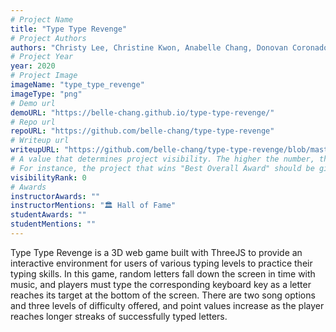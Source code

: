 ```yaml
---
# Project Name
title: "Type Type Revenge"
# Project Authors
authors: "Christy Lee, Christine Kwon, Anabelle Chang, Donovan Coronado"
# Project Year
year: 2020
# Project Image
imageName: "type_type_revenge"
imageType: "png"
# Demo url
demoURL: "https://belle-chang.github.io/type-type-revenge/"
# Repo url
repoURL: "https://github.com/belle-chang/type-type-revenge"
# Writeup url
writeupURL: "https://github.com/belle-chang/type-type-revenge/blob/master/type-type-revenge_final-report.pdf"
# A value that determines project visibility. The higher the number, the closer it will appear to the top
# For instance, the project that wins "Best Overall Award" should be given the highest visibilityRank
visibilityRank: 0
# Awards
instructorAwards: ""
instructorMentions: "🏛️ Hall of Fame"
studentAwards: ""
studentMentions: ""
---
```

Type Type Revenge is a 3D web game built with ThreeJS to provide an interactive environment for users of various typing levels to practice their typing skills. In this game, random letters fall down the screen in time with music, and players must type the corresponding keyboard key as a letter reaches its target at the bottom of the screen. There are two song options and three levels of difficulty offered, and point values increase as the player reaches longer streaks of successfully typed letters.
